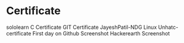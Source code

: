 # Certificate
sololearn C Certificate
GIT Certificate
JayeshPatil-NDG Linux Unhatc-certificate
First day on Github Screenshot
Hackerearth Screenshot
